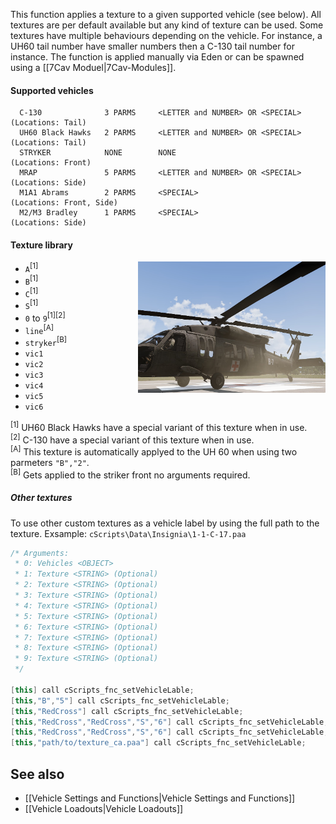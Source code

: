 This function applies a texture to a given supported vehicle (see below). All textures are per default available but any kind of texture can be used. Some textures have multiple behaviours depending on the vehicle. For instance, a UH60 tail number have smaller numbers then a C-130 tail number for instance.
The function is applied manually via Eden or can be spawned using a [[7Cav Moduel|7Cav-Modules]].

#### Supported vehicles
```
  C-130              3 PARMS     <LETTER and NUMBER> OR <SPECIAL>    (Locations: Tail)
  UH60 Black Hawks   2 PARMS     <LETTER and NUMBER> OR <SPECIAL>    (Locations: Tail)
  STRYKER            NONE        NONE                                (Locations: Front)
  MRAP               5 PARMS     <LETTER and NUMBER> OR <SPECIAL>    (Locations: Side)
  M1A1 Abrams        2 PARMS     <SPECIAL>                           (Locations: Front, Side)
  M2/M3 Bradley      1 PARMS     <SPECIAL>                           (Locations: Side)
```
#### Texture library
<img align="right" width="300" height="210" src="https://github.com/7Cav/cScripts/blob/main/resourses/wikigfx/Texture_Lable.png">

- `A`<sup>[1]</sup>
- `B`<sup>[1]</sup> 
- `C`<sup>[1]</sup>
- `S`<sup>[1]</sup> 
- `0` to `9`<sup>[1]</sup><sup>[2]</sup>
- `line`<sup>[A]</sup> 
- `stryker`<sup>[B]</sup> 
- `vic1` 
- `vic2` 
- `vic3` 
- `vic4` 
- `vic5` 
- `vic6`

<sup>[1]</sup> UH60 Black Hawks have a special variant of this texture when in use. <br>
<sup>[2]</sup> C-130 have a special variant of this texture when in use. <br>
<sup>[A]</sup> This texture is automatically applyed to the UH 60 when using two parmeters `"B","2"`. <br>
<sup>[B]</sup> Gets applied to the striker front no arguments required. <br>


##### Other textures

To use other custom textures as a vehicle label by using the full path to the texture. Exsample: `cScripts\Data\Insignia\1-1-C-17.paa`

```cpp
/* Arguments:
 * 0: Vehicles <OBJECT>
 * 1: Texture <STRING> (Optional)
 * 2: Texture <STRING> (Optional)
 * 3: Texture <STRING> (Optional)
 * 4: Texture <STRING> (Optional)
 * 5: Texture <STRING> (Optional)
 * 6: Texture <STRING> (Optional)
 * 7: Texture <STRING> (Optional)
 * 8: Texture <STRING> (Optional)
 * 9: Texture <STRING> (Optional)
 */

[this] call cScripts_fnc_setVehicleLable;
[this,"B","5"] call cScripts_fnc_setVehicleLable;
[this,"RedCross"] call cScripts_fnc_setVehicleLable;
[this,"RedCross","RedCross","S","6"] call cScripts_fnc_setVehicleLable;
[this,"RedCross","RedCross","S","6"] call cScripts_fnc_setVehicleLable;
[this,"path/to/texture_ca.paa"] call cScripts_fnc_setVehicleLable;
```

## See also
* [[Vehicle Settings and Functions|Vehicle Settings and Functions]] 
* [[Vehicle Loadouts|Vehicle Loadouts]] 